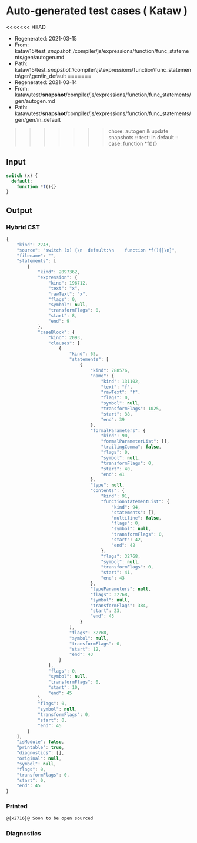 # Auto-generated test cases ( Kataw )
<<<<<<< HEAD
- Regenerated: 2021-03-15
- From: kataw15/test\__snapshot__/compiler/js/expressions/function/func_statements/gen/autogen.md
- Path: kataw15/test\__snapshot__\compiler\js\expressions\function\func_statements\gen\gen\in_default
=======
- Regenerated: 2021-03-14
- From: kataw/test/__snapshot__/compiler/js/expressions/function/func_statements/gen/autogen.md
- Path: kataw/test/__snapshot__/compiler/js/expressions/function/func_statements/gen/gen/in_default
>>>>>>> chore: autogen & update snapshots
> :: test: in default
> :: case: function *f(){}
## Input

`````js
switch (x) {
  default:
    function *f(){}
}
`````

## Output

### Hybrid CST

```javascript
{
    "kind": 2243,
    "source": "switch (x) {\n  default:\n    function *f(){}\n}",
    "filename": "",
    "statements": [
        {
            "kind": 2097362,
            "expression": {
                "kind": 196712,
                "text": "x",
                "rawText": "x",
                "flags": 0,
                "symbol": null,
                "transformFlags": 0,
                "start": 8,
                "end": 9
            },
            "caseBlock": {
                "kind": 2093,
                "clauses": [
                    {
                        "kind": 65,
                        "statements": [
                            {
                                "kind": 788576,
                                "name": {
                                    "kind": 131102,
                                    "text": "f",
                                    "rawText": "f",
                                    "flags": 0,
                                    "symbol": null,
                                    "transformFlags": 1025,
                                    "start": 38,
                                    "end": 39
                                },
                                "formalParameters": {
                                    "kind": 90,
                                    "formalParameterList": [],
                                    "trailingComma": false,
                                    "flags": 0,
                                    "symbol": null,
                                    "transformFlags": 0,
                                    "start": 40,
                                    "end": 41
                                },
                                "type": null,
                                "contents": {
                                    "kind": 91,
                                    "functionStatementList": {
                                        "kind": 94,
                                        "statements": [],
                                        "multiline": false,
                                        "flags": 0,
                                        "symbol": null,
                                        "transformFlags": 0,
                                        "start": 42,
                                        "end": 42
                                    },
                                    "flags": 32768,
                                    "symbol": null,
                                    "transformFlags": 0,
                                    "start": 41,
                                    "end": 43
                                },
                                "typeParameters": null,
                                "flags": 32768,
                                "symbol": null,
                                "transformFlags": 384,
                                "start": 23,
                                "end": 43
                            }
                        ],
                        "flags": 32768,
                        "symbol": null,
                        "transformFlags": 0,
                        "start": 12,
                        "end": 43
                    }
                ],
                "flags": 0,
                "symbol": null,
                "transformFlags": 0,
                "start": 10,
                "end": 45
            },
            "flags": 0,
            "symbol": null,
            "transformFlags": 0,
            "start": 0,
            "end": 45
        }
    ],
    "isModule": false,
    "printable": true,
    "diagnostics": [],
    "original": null,
    "symbol": null,
    "flags": 0,
    "transformFlags": 0,
    "start": 0,
    "end": 45
}
```

### Printed

```javascript
@{x2716}@ Soon to be open sourced
```

### Diagnostics

```javascript

```

